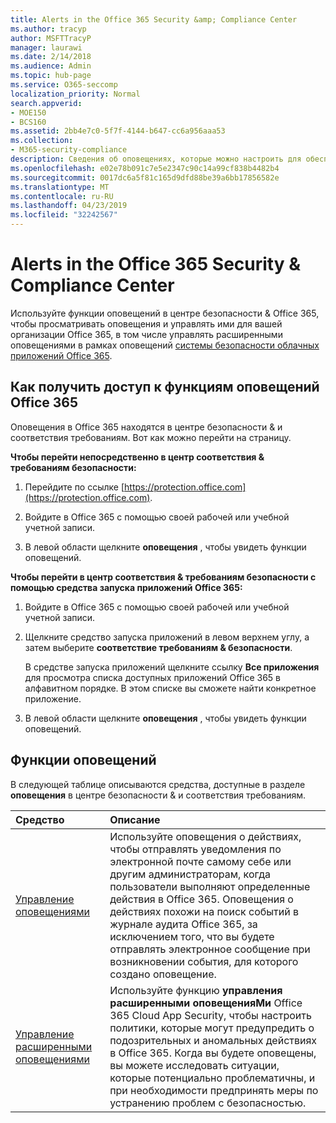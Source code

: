 ```yaml
---
title: Alerts in the Office 365 Security &amp; Compliance Center
ms.author: tracyp
author: MSFTTracyP
manager: laurawi
ms.date: 2/14/2018
ms.audience: Admin
ms.topic: hub-page
ms.service: O365-seccomp
localization_priority: Normal
search.appverid:
- MOE150
- BCS160
ms.assetid: 2bb4e7c0-5f7f-4144-b647-cc6a956aaa53
ms.collection:
- M365-security-compliance
description: Сведения об оповещениях, которые можно настроить для обеспечения безопасности в Office 365.
ms.openlocfilehash: e02e78b091c7e5e2347c90c14a99cf838b4482b4
ms.sourcegitcommit: 0017dc6a5f81c165d9dfd88be39a6bb17856582e
ms.translationtype: MT
ms.contentlocale: ru-RU
ms.lasthandoff: 04/23/2019
ms.locfileid: "32242567"
---
```

# <a name="alerts-in-the-office-365-security-amp-compliance-center"></a>Alerts in the Office 365 Security &amp; Compliance Center

Используйте функции оповещений в центре безопасности &amp; Office 365, чтобы просматривать оповещения и управлять ими для вашей организации Office 365, в том числе управлять расширенными оповещениями в рамках оповещений [системы безопасности облачных приложений Office 365](office-365-cas-overview.md).
  
## <a name="how-to-get-to-the-office-365-alerts-features"></a>Как получить доступ к функциям оповещений Office 365

Оповещения в Office 365 находятся в центре безопасности &amp; и соответствия требованиям. Вот как можно перейти на страницу.
  
 **Чтобы перейти непосредственно в центр соответствия &amp; требованиям безопасности:**
  
1. Перейдите по ссылке [https://protection.office.com](https://protection.office.com).
    
2. Войдите в Office 365 с помощью своей рабочей или учебной учетной записи. 
    
3. В левой области щелкните **оповещения** , чтобы увидеть функции оповещений. 
    
 **Чтобы перейти в центр соответствия &amp; требованиям безопасности с помощью средства запуска приложений Office 365:**
  
1. Войдите в Office 365 с помощью своей рабочей или учебной учетной записи. 
    
2. Щелкните средство запуска приложений в левом верхнем углу, а затем выберите **соответствие требованиям &amp; безопасности**.
    
    В средстве запуска приложений щелкните ссылку **Все приложения** для просмотра списка доступных приложений Office 365 в алфавитном порядке. В этом списке вы сможете найти конкретное приложение. 
    
3. В левой области щелкните **оповещения** , чтобы увидеть функции оповещений. 
    
## <a name="alerts-features"></a>Функции оповещений

В следующей таблице описываются средства, доступные в разделе **оповещения** в центре безопасности &amp; и соответствия требованиям. 
  
|**Средство**|**Описание**|
|:-----|:-----|
|[Управление оповещениями](create-activity-alerts.md) <br/> |Используйте оповещения о действиях, чтобы отправлять уведомления по электронной почте самому себе или другим администраторам, когда пользователи выполняют определенные действия в Office 365. Оповещения о действиях похожи на поиск событий в журнале аудита Office 365, за исключением того, что вы будете отправлять электронное сообщение при возникновении события, для которого создано оповещение.  <br/> |
|[Управление расширенными оповещениями](office-365-cas-overview.md) <br/> |Используйте функцию **управления расширенными оповещенияМи** Office 365 Cloud App Security, чтобы настроить политики, которые могут предупредить о подозрительных и аномальных действиях в Office 365. Когда вы будете оповещены, вы можете исследовать ситуации, которые потенциально проблематичны, и при необходимости предпринять меры по устранению проблем с безопасностью.  <br/> |
   

